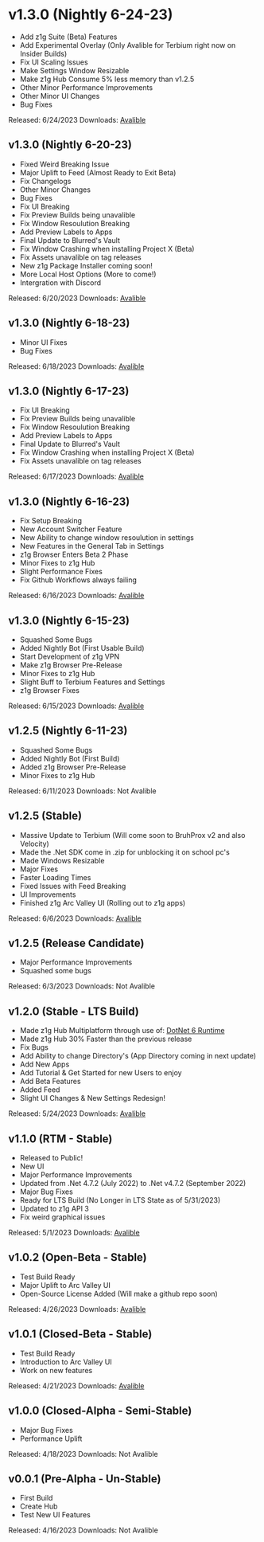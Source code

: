 # v1.3.0 (Nightly 6-24-23)

- Add z1g Suite (Beta) Features
- Add Experimental Overlay (Only Avalible for Terbium right now on Insider Builds)
- Fix UI Scaling Issues
- Make Settings Window Resizable
- Make z1g Hub Consume 5% less memory than v1.2.5
- Other Minor Performance Improvements
- Other Minor UI Changes
- Bug Fixes

Released: 6/24/2023
Downloads: [Avalible](https://github.com/z1g-project/z1g-Project-Hub/releases/tag/z1g-hub-nightly-06-24-2023)

## v1.3.0 (Nightly 6-20-23)

- Fixed Weird Breaking Issue
- Major Uplift to Feed (Almost Ready to Exit Beta)
- Fix Changelogs
- Other Minor Changes
- Bug Fixes
- Fix UI Breaking
- Fix Preview Builds being unavalible
- Fix Window Resoulution Breaking
- Add Preview Labels to Apps
- Final Update to Blurred's Vault
- Fix Window Crashing when installing Project X (Beta)
- Fix Assets unavalible on tag releases
- New z1g Package Installer coming soon!
- More Local Host Options (More to come!)
- Intergration with Discord

Released: 6/20/2023
Downloads: [Avalible](https://github.com/z1g-project/z1g-Project-Hub/releases/tag/z1g-hub-nightly-06-20-2023)

## v1.3.0 (Nightly 6-18-23)

- Minor UI Fixes
- Bug Fixes

Released: 6/18/2023
Downloads: [Avalible](https://github.com/z1g-project/z1g-Project-Hub/releases/tag/z1g-hub-nightly-06-18-2023)

## v1.3.0 (Nightly 6-17-23)

- Fix UI Breaking
- Fix Preview Builds being unavalible
- Fix Window Resoulution Breaking
- Add Preview Labels to Apps
- Final Update to Blurred's Vault
- Fix Window Crashing when installing Project X (Beta)
- Fix Assets unavalible on tag releases

Released: 6/17/2023
Downloads: [Avalible](https://github.com/z1g-project/z1g-Project-Hub/releases/tag/z1g-hub-nightly-06-17-2023)

## v1.3.0 (Nightly 6-16-23)

- Fix Setup Breaking
- New Account Switcher Feature
- New Ability to change window resoulution in settings
- New Features in the General Tab in Settings
- z1g Browser Enters Beta 2 Phase
- Minor Fixes to z1g Hub
- Slight Performance Fixes
- Fix Github Workflows always failing

Released: 6/16/2023
Downloads: [Avalible](https://github.com/z1g-project/z1g-Project-Hub/releases/tag/z1g-hub-nightly-06-16-2023)

## v1.3.0 (Nightly 6-15-23)

- Squashed Some Bugs
- Added Nightly Bot (First Usable Build)
- Start Development of z1g VPN
- Make z1g Browser Pre-Release
- Minor Fixes to z1g Hub
- Slight Buff to Terbium Features and Settings
- z1g Browser Fixes

Released: 6/15/2023
Downloads: [Avalible](https://github.com/z1g-project/z1g-Project-Hub/releases/tag/z1g-hub-nightly-06-15-2023)

## v1.2.5 (Nightly 6-11-23)

- Squashed Some Bugs
- Added Nightly Bot (First Build)
- Added z1g Browser Pre-Release
- Minor Fixes to z1g Hub

Released: 6/11/2023
Downloads: Not Avalible

## v1.2.5 (Stable)

- Massive Update to Terbium (Will come soon to BruhProx v2 and also Velocity)
- Made the .Net SDK come in .zip for unblocking it on school pc's
- Made Windows Resizable
- Major Fixes
- Faster Loading Times
- Fixed Issues with Feed Breaking
- UI Improvements
- Finished z1g Arc Valley UI (Rolling out to z1g apps)

Released: 6/6/2023
Downloads: [Avalible](https://github.com/z1g-project/z1g-Project-Hub/releases/tag/1.2.5)

## v1.2.5 (Release Candidate)

- Major Performance Improvements
- Squashed some bugs

Released: 6/3/2023
Downloads: Not Avalible

## v1.2.0 (Stable - LTS Build)

- Made z1g Hub Multiplatform through use of: [DotNet 6 Runtime](https://dotnet.microsoft.com/en-us/download/dotnet/6.0)
- Made z1g Hub 30% Faster than the previous release
- Fix Bugs
- Add Ability to change Directory's (App Directory coming in next update)
- Add New Apps
- Add Tutorial & Get Started for new Users to enjoy
- Add Beta Features
- Added Feed
- Slight UI Changes & New Settings Redesign!

Released: 5/24/2023
Downloads: [Avalible](https://github.com/z1g-project/z1g-Project-Hub/releases/tag/1.2.0)

## v1.1.0 (RTM - Stable)

- Released to Public!
- New UI
- Major Performance Improvements
- Updated from .Net 4.7.2 (July 2022) to .Net v4.7.2 (September 2022)
- Major Bug Fixes
- Ready for LTS Build (No Longer in LTS State as of 5/31/2023)
- Updated to z1g API 3
- Fix weird graphical issues

Released: 5/1/2023
Downloads: [Avalible](https://cdn.z1g-project.repl.co/z1g-hub/archives/1.1.0/update.exe)

## v1.0.2 (Open-Beta - Stable)

- Test Build Ready
- Major Uplift to Arc Valley UI
- Open-Source License Added (Will make a github repo soon)

Released: 4/26/2023
Downloads: [Avalible](https://cdn.z1g-project.repl.co/z1g-hub/archives/1.0.2/update.exe)

## v1.0.1 (Closed-Beta - Stable)

- Test Build Ready
- Introduction to Arc Valley UI
- Work on new features

Released: 4/21/2023
Downloads: [Avalible](https://cdn.z1g-project.repl.co/z1g-hub/archives/1.0.2/update.exe)

## v1.0.0 (Closed-Alpha - Semi-Stable)

- Major Bug Fixes
- Performance Uplift

Released: 4/18/2023
Downloads: Not Avalible

## v0.0.1 (Pre-Alpha - Un-Stable)

- First Build
- Create Hub
- Test New UI Features

Released: 4/16/2023
Downloads: Not Avalible
